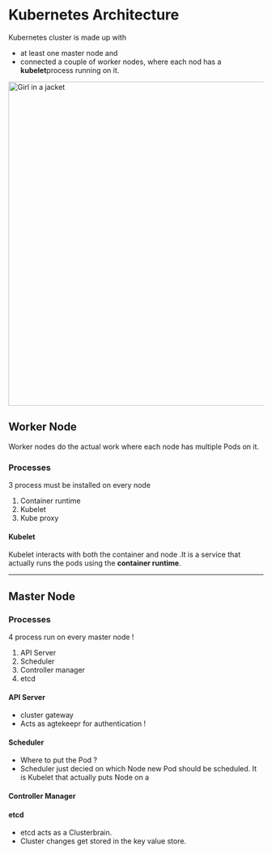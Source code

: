# Kubernetes Architecture
Kubernetes cluster is made up with 
- at least one master node and
- connected a couple of worker nodes, where each nod has a **kubelet**process running on it.

<img src="/media/architecture.png" alt="Girl in a jacket" width="640" > 

## Worker Node 
Worker nodes do the actual work where each node has multiple Pods on it.

### Processes

3 process must be installed on every node

1. Container runtime 
2. Kubelet
3. Kube proxy

#### Kubelet
Kubelet interacts with both the container and node
.It is a service that actually runs the pods using the **container runtime**.

----
## Master Node 
### Processes
4 process run on every master node !
1. API Server
2. Scheduler
3. Controller manager
4. etcd

#### API Server
- cluster gateway
- Acts as agtekeepr for authentication !


#### Scheduler
- Where to put the Pod ? 
- Scheduler just decied on which Node new Pod should be scheduled. It is Kubelet that actually puts Node on a 


#### Controller Manager


#### etcd
- etcd acts as a Clusterbrain.
- Cluster changes get stored in the key value store.

